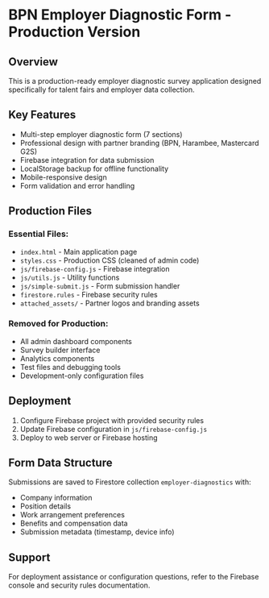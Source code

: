 # BPN Employer Diagnostic Form - Production Version

## Overview
This is a production-ready employer diagnostic survey application designed specifically for talent fairs and employer data collection.

## Key Features
- Multi-step employer diagnostic form (7 sections)
- Professional design with partner branding (BPN, Harambee, Mastercard G2S)
- Firebase integration for data submission
- LocalStorage backup for offline functionality
- Mobile-responsive design
- Form validation and error handling

## Production Files
### Essential Files:
- `index.html` - Main application page
- `styles.css` - Production CSS (cleaned of admin code)
- `js/firebase-config.js` - Firebase integration
- `js/utils.js` - Utility functions
- `js/simple-submit.js` - Form submission handler
- `firestore.rules` - Firebase security rules
- `attached_assets/` - Partner logos and branding assets

### Removed for Production:
- All admin dashboard components
- Survey builder interface
- Analytics components  
- Test files and debugging tools
- Development-only configuration files

## Deployment
1. Configure Firebase project with provided security rules
2. Update Firebase configuration in `js/firebase-config.js`
3. Deploy to web server or Firebase hosting

## Form Data Structure
Submissions are saved to Firestore collection `employer-diagnostics` with:
- Company information
- Position details
- Work arrangement preferences
- Benefits and compensation data
- Submission metadata (timestamp, device info)

## Support
For deployment assistance or configuration questions, refer to the Firebase console and security rules documentation.